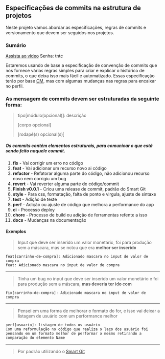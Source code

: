 ## Especificações de commits na estrutura de projetos

Neste projeto vamos abordar as especificações, regras de commits e versionamento que devem ser seguidos nos projetos.

### Sumário

[Assista ao vídeo]()
Senha: tntc

Estaremos usando de base a especificação de convenção de commits que nos fornece várias regras simples para criar e explicar o histórico de commits, o que deixa isso mais fácil e automatizado. Essas especificação terão por base [CM](https://www.conventionalcommits.org/en/v1.0.0/#specification), mas com algumas mudanças nas regras para encaixar no perfil. <br />

### As mensagem de commits devem ser estruturadas da seguinte forma:
> tipo[módulo(opcional)]: descrição
>
> [corpo opcional]
>
>[rodapé(s) opcional(s)]

##### Os commits contém elementos estruturais, para comunicar o que está sendo feito naquele commit.
1. **fix** - Vai corrigir um erro no código
2. **feat** - Vai adicionar um recurso novo ai código
3. **refactor** - Refatorar alguma parte do código, não adicionou recurso novo nem corrigiu um bug
4. **revert** - Vai reverter alguma parte do código/commit
5. **Finish v0.0.1** - Criou uma release de commit, padrão do Smart Git
6. **style** - Para css, formatação, falta de ponto e virgula, ajuste de sintaxe
7. **test** - Adição de teste 
8. **perf** - Adição ou ajuste de código que melhora a performance do app
9. **ci** - Processo deploy
10. **chore** - Processo de build ou adição de ferramentas refente a isso
11. **docs** - Mudanças na documentação

#### Exemplos

>Input que deve ser inserido um valor monetário, foi para produção sem a máscara, mas se notou que era **melhor ser inserido**

`feat[carrinho-de-compra]: Adicionado mascara no input de valor de compra` <br />
`feat: Adicionado mascara no input de valor de compra`

---

>Tinha um bug no input que deve ser inserido um valor monetário e foi para produção sem a máscara, **mas deveria ter ido com**

`fix[carrinho-de-compra]: Adicionado mascara no input de valor de compra`

---

>Pensei em uma forma de melhorar o formato do for, e isso vai deixar a listagem de usuário com um performance melhor

`perf[usuario]: listagem de todos os usuário`<br />
`Com uma reformulação no código que realiza o laço dos usuário foi pensando em um formato melhor de performar o mesmo retirando a comparação do elemento Name`

---
> Por padrão utilizando o [Smart Git](https://www.syntevo.com/smartgit/)
